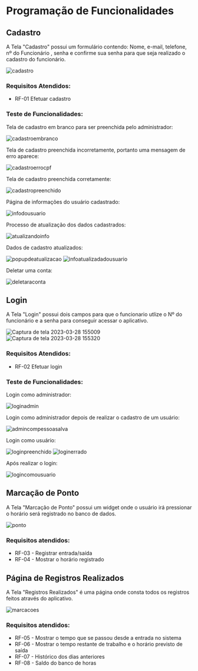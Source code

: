 # Programação de Funcionalidades

## Cadastro

A Tela "Cadastro" possui um formulário contendo: Nome, e-mail, telefone, nº do Funcionário , senha e confirme sua senha para que seja realizado o cadastro do funcionário.

![cadastro](./img/cadastro.png)

### Requisitos Atendidos:
<ul>
<li>RF-01 Efetuar cadastro  </li>
</ul>

### Teste de Funcionalidades:

Tela de cadastro em branco para ser preenchida pelo administrador:

![cadastroembranco](https://github.com/ICEI-PUC-Minas-PMV-ADS/pmv-ads-2023-1-e3-proj-int-t2-grupo4/assets/85715072/90341b98-64f7-4f4c-a582-a5e10d39f7fc)

Tela de cadastro preenchida incorretamente, portanto uma mensagem de erro aparece:

![cadastroerrocpf](https://github.com/ICEI-PUC-Minas-PMV-ADS/pmv-ads-2023-1-e3-proj-int-t2-grupo4/assets/85715072/23a4978b-ccd7-4e98-91af-bd56de8f1297)

Tela de cadastro preenchida corretamente:

![cadastropreenchido](https://github.com/ICEI-PUC-Minas-PMV-ADS/pmv-ads-2023-1-e3-proj-int-t2-grupo4/assets/85715072/2941d417-c460-4b29-81d6-705ec3bf554b)

Página de informações do usuário cadastrado:

![infodousuario](https://github.com/ICEI-PUC-Minas-PMV-ADS/pmv-ads-2023-1-e3-proj-int-t2-grupo4/assets/85715072/731d79d9-df46-44d5-884f-cd54037ca421)

Processo de atualização dos dados cadastrados:

![atualizandoinfo](https://github.com/ICEI-PUC-Minas-PMV-ADS/pmv-ads-2023-1-e3-proj-int-t2-grupo4/assets/85715072/20852ab8-da88-4755-be23-ab46b3311dfd)

Dados de cadastro atualizados:

![popupdeatualizacao](https://github.com/ICEI-PUC-Minas-PMV-ADS/pmv-ads-2023-1-e3-proj-int-t2-grupo4/assets/85715072/aef66025-ba50-4483-be28-70548bb4adb8)
![infoatualizadadousuario](https://github.com/ICEI-PUC-Minas-PMV-ADS/pmv-ads-2023-1-e3-proj-int-t2-grupo4/assets/85715072/563127c5-f76a-4aad-8233-85d170aa228c)

Deletar uma conta:

![deletaraconta](https://github.com/ICEI-PUC-Minas-PMV-ADS/pmv-ads-2023-1-e3-proj-int-t2-grupo4/assets/85715072/efe5da54-8612-4333-9c2f-2c4491b095d5)

## Login

A Tela "Login" possui dois campos para que o funcionario utlize o Nº do funcionário e a senha para conseguir acessar o aplicativo.

![Captura de tela 2023-03-28 155009](https://user-images.githubusercontent.com/103431710/228338352-2bf5fca3-9659-4053-b329-a0120c31825d.png) 
![Captura de tela 2023-03-28 155320](https://user-images.githubusercontent.com/103431710/228339014-651fe166-13d1-4325-8662-2ff0107899a1.png)

### Requisitos Atendidos:
<ul>
<li>RF-02 Efetuar login  </li>
</ul>

### Teste de Funcionalidades:

Login como administrador:

![loginadmin](https://github.com/ICEI-PUC-Minas-PMV-ADS/pmv-ads-2023-1-e3-proj-int-t2-grupo4/assets/85715072/5980b247-b451-4ade-b72a-19270605d03a)

Login como administrador depois de realizar o cadastro de um usuário:

![admincompessoasalva](https://github.com/ICEI-PUC-Minas-PMV-ADS/pmv-ads-2023-1-e3-proj-int-t2-grupo4/assets/85715072/36b8b884-2360-4f2b-948d-d0def27eeb08)

Login como usuário:

![loginpreenchido](https://github.com/ICEI-PUC-Minas-PMV-ADS/pmv-ads-2023-1-e3-proj-int-t2-grupo4/assets/85715072/a4a2e17f-93ac-4d1c-9ad1-dc4ed1b8cdc5)
![loginerrado](https://github.com/ICEI-PUC-Minas-PMV-ADS/pmv-ads-2023-1-e3-proj-int-t2-grupo4/assets/85715072/fd74694a-23e1-4e96-9a12-107ff10df8d5)

Após realizar o login:

![logincomousuario](https://github.com/ICEI-PUC-Minas-PMV-ADS/pmv-ads-2023-1-e3-proj-int-t2-grupo4/assets/85715072/3c81968e-a8d3-49de-b26c-7d107f502350)

## Marcação de Ponto

A Tela "Marcação de Ponto" possui um widget onde o usuário irá pressionar o horário será registrado no banco de dados. 

![ponto](./img/ponto.png)

### Requisitos atendidos:
<ul>
<li>RF-03 - Registrar entrada/saída</li>
<li>RF-04 - Mostrar o horário registrado</li>
</ul>

## Página de Registros Realizados

A Tela "Registros Realizados" é uma página onde consta todos os registros feitos através do aplicativo.

![marcacoes](./img/marcacoes.png)

### Requisitos atendidos:
<ul>
<li>RF-05 - Mostrar o tempo que se passou desde a entrada no sistema</li>
<li>RF-06 - Mostrar o tempo restante de trabalho e o horário previsto de saída</li>
<li>RF-07 - Histórico dos dias anteriores</li>
<li>RF-08 - Saldo do banco de horas</li>
</ul>
